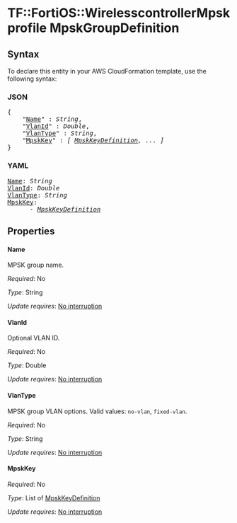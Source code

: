 # TF::FortiOS::WirelesscontrollerMpskprofile MpskGroupDefinition

## Syntax

To declare this entity in your AWS CloudFormation template, use the following syntax:

### JSON

<pre>
{
    "<a href="#name" title="Name">Name</a>" : <i>String</i>,
    "<a href="#vlanid" title="VlanId">VlanId</a>" : <i>Double</i>,
    "<a href="#vlantype" title="VlanType">VlanType</a>" : <i>String</i>,
    "<a href="#mpskkey" title="MpskKey">MpskKey</a>" : <i>[ <a href="mpskkeydefinition.md">MpskKeyDefinition</a>, ... ]</i>
}
</pre>

### YAML

<pre>
<a href="#name" title="Name">Name</a>: <i>String</i>
<a href="#vlanid" title="VlanId">VlanId</a>: <i>Double</i>
<a href="#vlantype" title="VlanType">VlanType</a>: <i>String</i>
<a href="#mpskkey" title="MpskKey">MpskKey</a>: <i>
      - <a href="mpskkeydefinition.md">MpskKeyDefinition</a></i>
</pre>

## Properties

#### Name

MPSK group name.

_Required_: No

_Type_: String

_Update requires_: [No interruption](https://docs.aws.amazon.com/AWSCloudFormation/latest/UserGuide/using-cfn-updating-stacks-update-behaviors.html#update-no-interrupt)

#### VlanId

Optional VLAN ID.

_Required_: No

_Type_: Double

_Update requires_: [No interruption](https://docs.aws.amazon.com/AWSCloudFormation/latest/UserGuide/using-cfn-updating-stacks-update-behaviors.html#update-no-interrupt)

#### VlanType

MPSK group VLAN options. Valid values: `no-vlan`, `fixed-vlan`.

_Required_: No

_Type_: String

_Update requires_: [No interruption](https://docs.aws.amazon.com/AWSCloudFormation/latest/UserGuide/using-cfn-updating-stacks-update-behaviors.html#update-no-interrupt)

#### MpskKey

_Required_: No

_Type_: List of <a href="mpskkeydefinition.md">MpskKeyDefinition</a>

_Update requires_: [No interruption](https://docs.aws.amazon.com/AWSCloudFormation/latest/UserGuide/using-cfn-updating-stacks-update-behaviors.html#update-no-interrupt)

